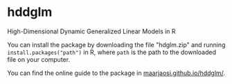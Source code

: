 # hddglm
High-Dimensional Dynamic Generalized Linear Models in R


You can install the package by downloading the file "hdglm.zip" and running
`install.packages("path")`
in R, where `path` is the path to the downloaded file on your computer.

You can find the online guide to the package in [maarjaosi.github.io/hddglm/](https://maarjaosi.github.io/hddglm/).
